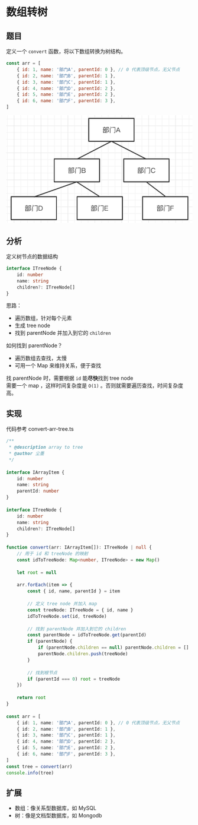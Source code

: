 # 数组转树

## 题目

定义一个 `convert` 函数，将以下数组转换为树结构。

```js
const arr = [
    { id: 1, name: '部门A', parentId: 0 }, // 0 代表顶级节点，无父节点
    { id: 2, name: '部门B', parentId: 1 },
    { id: 3, name: '部门C', parentId: 1 },
    { id: 4, name: '部门D', parentId: 2 },
    { id: 5, name: '部门E', parentId: 2 },
    { id: 6, name: '部门F', parentId: 3 },
]
```

![](./img/部门-树.png)

## 分析

定义树节点的数据结构

```ts
interface ITreeNode {
    id: number
    name: string
    children?: ITreeNode[]
}
```

思路：
- 遍历数组，针对每个元素
- 生成 tree node
- 找到 parentNode 并加入到它的 `children`

如何找到 parentNode？
- 遍历数组去查找，太慢
- 可用一个 Map 来维持关系，便于查找

找 parentNode 时，需要根据 `id` 能**尽快**找到 tree node<br>
需要一个 map ，这样时间复杂度是 `O(1)` 。否则就需要遍历查找，时间复杂度高。

## 实现

代码参考 convert-arr-tree.ts

```ts
/**
 * @description array to tree
 * @author 尘墨
 */

interface IArrayItem {
    id: number
    name: string
    parentId: number
}

interface ITreeNode {
    id: number
    name: string
    children?: ITreeNode[]
}

function convert(arr: IArrayItem[]): ITreeNode | null {
    // 用于 id 和 treeNode 的映射
    const idToTreeNode: Map<number, ITreeNode> = new Map()

    let root = null

    arr.forEach(item => {
        const { id, name, parentId } = item

        // 定义 tree node 并加入 map
        const treeNode: ITreeNode = { id, name }
        idToTreeNode.set(id, treeNode)

        // 找到 parentNode 并加入到它的 children
        const parentNode = idToTreeNode.get(parentId)
        if (parentNode) {
            if (parentNode.children == null) parentNode.children = []
            parentNode.children.push(treeNode)
        }

        // 找到根节点
        if (parentId === 0) root = treeNode
    })

    return root
}

const arr = [
    { id: 1, name: '部门A', parentId: 0 }, // 0 代表顶级节点，无父节点
    { id: 2, name: '部门B', parentId: 1 },
    { id: 3, name: '部门C', parentId: 1 },
    { id: 4, name: '部门D', parentId: 2 },
    { id: 5, name: '部门E', parentId: 2 },
    { id: 6, name: '部门F', parentId: 3 },
]
const tree = convert(arr)
console.info(tree)
```

## 扩展

- 数组：像关系型数据库，如 MySQL
- 树：像是文档型数据库，如 Mongodb
